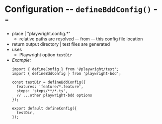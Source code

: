 # Configuration -- `defineBddConfig()` -- 

* place | "playwright.config.*"
  * relative paths are resolved -- from -- this config file location
* return output directory | test files are generated
* uses
  * Playwright option `testDir` 
* _Example:_
    ```ts, title="playwright.config.ts"
    import { defineConfig } from '@playwright/test';
    import { defineBddConfig } from 'playwright-bdd';
    
    const testDir = defineBddConfig({
      features: 'feature/*.feature',
      steps: 'steps/**/*.ts',
      // ...other playwright-bdd options
    });
    
    export default defineConfig({
      testDir,
    });
    ```
